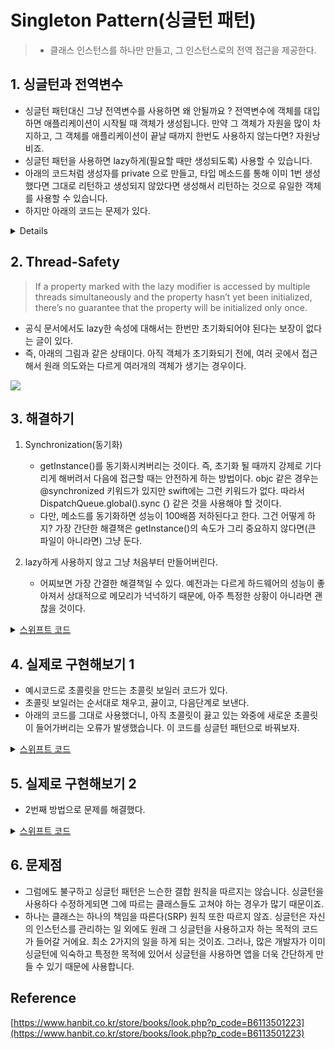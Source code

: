 
# Singleton Pattern(싱글턴 패턴)
> - 클래스 인스턴스를 하나만 만들고, 그 인스턴스로의 전역 접근을 제공한다.

## 1. 싱글턴과 전역변수 
- 싱글턴 패턴대신 그냥 전역변수를 사용하면 왜 안될까요 ? 전역변수에 객체를 대입하면 애플리케이션이 시작될 때 객체가 생성됩니다. 만약 그 객체가 자원을 많이 차지하고, 그 객체를 애플리케이션이 끝날 때까지 한번도 사용하지 않는다면? 자원낭비죠.
- 싱글턴 패턴을 사용하면 lazy하게(필요할 때만 생성되도록) 사용할 수 있습니다. 
- 아래의 코드처럼 생성자를 private 으로 만들고, 타입 메소드를 통해 이미 1번 생성했다면 그대로 리턴하고 생성되지 않았다면 생성해서 리턴하는 것으로 유일한 객체를 사용할 수 있습니다.
- 하지만 아래의 코드는 문제가 있다. 

<details>
  <a href="https://github.com/kickbell/pb"></a>
  <p>

```swift
/*
위아래 같은 코드지만 swift의 lazy 키워드 사용여부가 다름
*/
class Singleton {
    private init() { }
    
    private static var uniqueInstance: Singleton?
    
    static func getInstance() -> Singleton {
        //lazy 키워드를 쓰지 않고 lazy하게 사용
        //Singleton 객체를 한번도 사용하지 않는다면 생성되지 않으므로 그만큼 메모리 절약
        if uniqueInstance == nil {
            uniqueInstance = Singleton()
        }
        return uniqueInstance!
    }
}
    
class Singleton {
    private init() { }
    
    //lazy는 static 키워드로 사용이 불가
    //'lazy' cannot be used on an already-lazy global
    private lazy var uniqueInstance: Singleton = Singleton()
    
    //uniqueInstance가 타입 인스턴스가 아니기 때문에 여기서도 static 삭제
    //Instance member 'uniqueInstance' cannot be used on type 'Singleton'
    func getInstance() -> Singleton {
        return uniqueInstance
    }
}
```
  </p>
</details>

## 2. Thread-Safety 
> If a property marked with the lazy modifier is accessed by multiple threads simultaneously and the property hasn’t yet been initialized, there’s no guarantee that the property will be initialized only once.

- 공식 문서에서도 lazy한 속성에 대해서는 한번만 초기화되어야 된다는 보장이 없다는 글이 있다. 
- 즉, 아래의 그림과 같은 상태이다. 아직 객체가 초기화되기 전에, 여러 곳에서 접근해서 원래 의도와는 다르게 여러개의 객체가 생기는 경우이다. 

![](https://velog.velcdn.com/images/dev_kickbell/post/e0e51cbb-2eb4-4b0b-a2ba-7c300c6c35d5/image.png)


## 3. 해결하기 
1. Synchronization(동기화) 
	- getInstance()를 동기화시켜버리는 것이다. 즉, 초기화 될 때까지 강제로 기다리게 해버려서 다음에 접근할 때는 안전하게 하는 방법이다. objc 같은 경우는 @synchronized 키워드가 있지만 swift에는 그런 키워드가 없다. 따라서 DispatchQueue.global().sync {} 같은 것을 사용해야 할 것이다. 
    - 다만, 메소드를 동기화하면 성능이 100배쯤 저하된다고 한다. 그건 어떻게 하지? 가장 간단한 해결책은 getInstance()의 속도가 그리 중요하지 않다면(큰 파일이 아니라면) 그냥 둔다. 

2. lazy하게 사용하지 않고 그냥 처음부터 만들어버린다. 
	- 어찌보면 가장 간결한 해결책일 수 있다. 예전과는 다르게 하드웨어의 성능이 좋아져서 상대적으로 메모리가 넉넉하기 때문에, 아주 특정한 상황이 아니라면 괜찮을 것이다.

<details>
  <summary><a href="https://github.com/kickbell/pb">스위프트 코드</a></summary>
  <p>

```swift
class Singleton {
    private init() { }
    
    static var shared = Singleton()
}
```
  </p>
</details>

## 4. 실제로 구현해보기 1
- 예시코드로 초콜릿을 만드는 초콜릿 보일러 코드가 있다. 
- 초콜릿 보일러는 순서대로 채우고, 끓이고, 다음단계로 보낸다. 
- 아래의 코드를 그대로 사용했더니, 아직 초콜릿이 끓고 있는 와중에 새로운 초콜릿이 들어가버리는 오류가 발생했습니다. 이 코드를 싱글턴 패턴으로 바꿔보자.  

<details>
  <summary><a href="https://github.com/kickbell/pb">스위프트 코드</a></summary>
  <p>

```swift
class ChocolateBoiler {
    private var empty: Bool
    private var boiled: Bool
    
    private static var uniqueInstance: ChocolateBoiler?

    static func getInstance() -> ChocolateBoiler {
        if uniqueInstance == nil {
            uniqueInstance = ChocolateBoiler()
        }
        return uniqueInstance!
    }
    
    private init() {
        self.empty = true
        self.boiled = false
    }
    
    //채우기
    //보일러에 우유와 초콜릿을 혼합한 재료를 넣음
    func fill() {
        if isEmpty() {
            empty = false
            boiled = false
        }
    }
    
    //끓이기
    //비어있고, 끓이기전이라면 끓이기
    func boil() {
        if !isEmpty() && !isBoiled() {
            boiled = true
        }
    }
    
    //물빼기
    //끓인 재료의 물을 빼서 다음단계로 넘기기
    func drain() {
        if !isEmpty() && isBoiled() {
            empty = true
        }
    }
    
    func isEmpty() -> Bool {
        return empty
    }
    
    func isBoiled() -> Bool {
        return boiled
    }
}
```
  </p>
</details>


## 5. 실제로 구현해보기 2
- 2번째 방법으로 문제를 해결했다.

<details>
  <summary><a href="https://github.com/kickbell/pb">스위프트 코드</a></summary>
  <p>

```swift
class ChocolateBoiler {
    private var empty: Bool
    private var boiled: Bool
    
    static var shared = ChocolateBoiler()
    
    private init() {
        self.empty = true
        self.boiled = false
    }
    
    //...위와 같음 
```
  </p>
</details>


## 6. 문제점
- 그럼에도 불구하고 싱글턴 패턴은 느슨한 결합 원칙을 따르지는 않습니다. 싱글턴을 사용하다 수정하게되면 그에 따르는 클래스들도 고쳐야 하는 경우가 많기 때문이죠. 
- 하나는 클래스는 하나의 책임을 따른다(SRP) 원칙 또한 따르지 않죠. 싱글턴은 자신의 인스턴스를 관리하는 일 외에도 원래 그 싱글턴을 사용하고자 하는 목적의 코드가 들어갈 거에요. 최소 2가지의 일을 하게 되는 것이죠. 그러나, 많은 개발자가 이미 싱글턴에 익숙하고 특정한 목적에 있어서 싱글턴을 사용하면 앱을 더욱 간단하게 만들 수 있기 때문에 사용합니다. 


## Reference 
[https://www.hanbit.co.kr/store/books/look.php?p_code=B6113501223](https://www.hanbit.co.kr/store/books/look.php?p_code=B6113501223)


